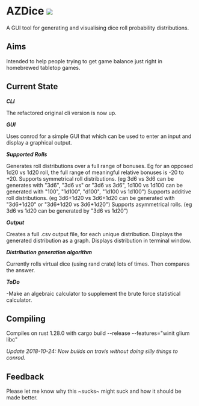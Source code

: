 AZDice [<img src="https://api.travis-ci.org/aleshaleksey/AZDice.svg?branch=master">](https://travis-ci.org/aleshaleksey/AZDice)
======

A GUI tool for generating and visualising dice roll probability distributions.

Aims
----
Intended to help people trying to get game balance just right in homebrewed tabletop games.

Current State
-------------
***CLI***

The refactored original cli version is now up.

***GUI***

Uses conrod for a simple GUI that which can be used to enter an input and display a graphical output.

***Supported Rolls***

Generates roll distributions over a full range of bonuses. Eg for an opposed 1d20 vs 1d20 roll, the full range of meaningful relative bonuses is -20 to +20.
Supports symmetrical roll distributions. (eg 3d6 vs 3d6 can be generates with "3d6", "3d6 vs" or "3d6 vs 3d6", 1d100 vs 1d100 can be generated with "100", "1d100", "d100", "1d100 vs 1d100")
Supports additive roll distributions. (eg 3d6+1d20 vs 3d6+1d20 can be generated with "3d6+1d20" or "3d6+1d20 vs 3d6+1d20")
Supports asymmetrical rolls. (eg 3d6 vs 1d20 can be generated by "3d6 vs 1d20")

***Output***

Creates a full .csv output file, for each unique distribution.
Displays the generated distribution as a graph.
Displays distribution in terminal window.

***Distribution generation algorithm***

Currently rolls virtual dice (using rand crate) lots of times. Then compares the answer.

***ToDo***

-Make an algebraic calculator to supplement the brute force statistical calculator.

Compiling
---------

Compiles on rust 1.28.0 with cargo build --release --features="winit glium libc"

*Update 2018-10-24: Now builds on travis without doing silly things to conrod.*

Feedback
--------
Please let me know why this ~sucks~ might suck and how it should be made better.
